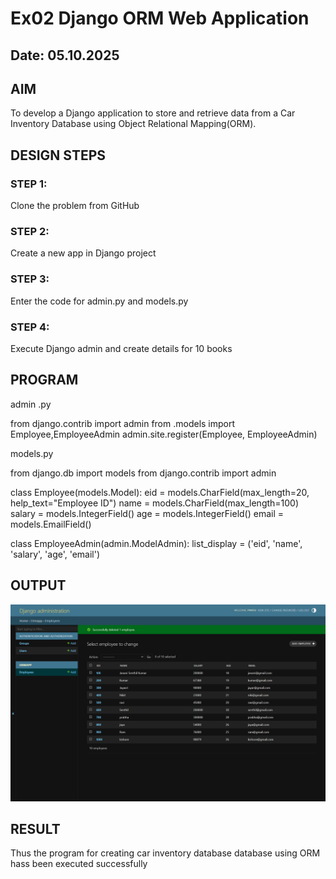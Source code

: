 # Ex02 Django ORM Web Application

## Date: 05.10.2025

## AIM

To develop a Django application to store and retrieve data from a Car Inventory Database using Object Relational Mapping(ORM).

## DESIGN STEPS

### STEP 1:

Clone the problem from GitHub

### STEP 2:

Create a new app in Django project

### STEP 3:

Enter the code for admin.py and models.py

### STEP 4:

Execute Django admin and create details for 10 books

## PROGRAM

admin .py

from django.contrib import admin
from .models import Employee,EmployeeAdmin
admin.site.register(Employee, EmployeeAdmin)

models.py

from django.db import models
from django.contrib import admin

class Employee(models.Model):
eid = models.CharField(max_length=20, help_text="Employee ID")
name = models.CharField(max_length=100)
salary = models.IntegerField()
age = models.IntegerField()
email = models.EmailField()

class EmployeeAdmin(admin.ModelAdmin):
list_display = ('eid', 'name', 'salary', 'age', 'email')

## OUTPUT

![alt text](<Screenshot (131).png>)

## RESULT

Thus the program for creating car inventory database database using ORM hass been executed successfully
